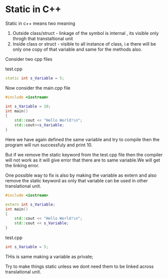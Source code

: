 # Static in C++

Static in c++ means two meaning

1. Outside class/struct - linkage of the symbol is internal , its visible only throgh that transtaltional unit
2. Inside class or struct - visible to all instance of class, i.e there will be only one copy of that variable and same for the methods also.

Consider two cpp files

test.cpp

```c++
static int s_Variable = 5;
```

Now consider the main.cpp file

```c++
#include <iostream>

int s_Variable = 10;
int main()
{
    std::cout << "Hello World!\n";
    std::cout<<s_Variable;
}

```

Here we have again defined the same variable and try to compile then the program will run successfuly and print 10.

But if we remove the static keyword from the test.cpp file then the compiler will not work as it will give error that there are to same variable.We will get the linking error.

One possible way to fix is also by making the variable as extern and also remove the static keyword as only that variable can be used in other translational unit.

```c++
#include <iostream>

extern int s_Variable;
int main()
{
    std::cout << "Hello World!\n";
    std::cout << s_Variable;
}
```

test.cpp

```c++
int s_Variable = 5;
```

THis is same making a variable as private;

Try to make things static unless we dont need them to be linked across translational unit.

